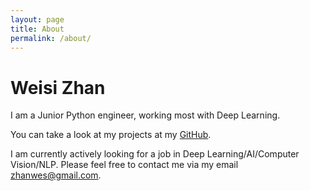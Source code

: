 ```yaml
---
layout: page
title: About
permalink: /about/
---
```


# Weisi Zhan

I am a Junior Python engineer, working most with Deep Learning.

You can take a look at my projects at my [GitHub](https://github.com/wszhan).

I am currently actively looking for a job in Deep Learning/AI/Computer Vision/NLP. Please feel free to contact me via my email <zhanwes@gmail.com>.